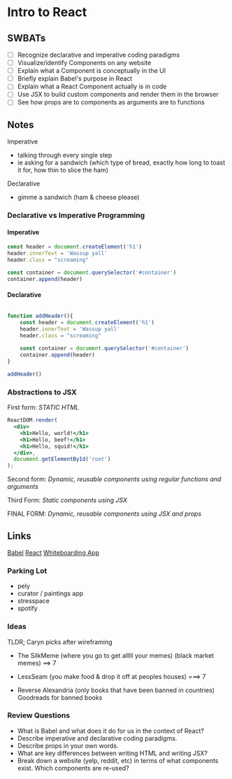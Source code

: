 Intro to React
=============================

## SWBATs
- [ ] Recognize declarative and imperative coding paradigms
- [ ] Visualize/identify Components on any website
- [ ] Explain what a Component is conceptually in the UI
- [ ] Briefly explain Babel's purpose in React
- [ ] Explain what a React Component actually is in code
- [ ] Use JSX to build custom components and render them in the browser
- [ ] See how props are to components as arguments are to functions

## Notes

Imperative 
 - talking through every single step
 - ie asking for a sandwich (which type of bread, exactly how long to toast it for, how thin to slice the ham)

Declarative 
 - gimme a sandwich (ham & cheese please)









### Declarative vs Imperative Programming








#### Imperative
```js
const header = document.createElement('h1')
header.innerText = 'Wassup yall'
header.class = "screaming"

const container = document.querySelector('#container')
container.append(header)
```

#### Declarative
```js

function addHeader(){
    const header = document.createElement('h1')
    header.innerText = 'Wassup yall'
    header.class = "screaming"
    
    const container = document.querySelector('#container')
    container.append(header)
}

addHeader()

```


### Abstractions to JSX

First form: *STATIC HTML*
```jsx
ReactDOM.render(
  <div>
    <h1>Hello, world!</h1>
    <h1>Hello, beef!</h1>
    <h1>Hello, squid!</h1>
  </div>,
  document.getElementById('root')
);
```

Second form: *Dynamic, reusable components using regular functions and arguments*


Third Form: *Static components using JSX*


FINAL FORM: *Dynamic, reusable components using JSX and props*


## Links

[Babel](https://babeljs.io/)
[React](https://reactjs.org/)
[Whiteboarding App](https://awwapp.com)



### Parking Lot 
- pely
- curator / paintings app 
- stresspace 
- spotify 

### Ideas

TLDR; Caryn picks after wireframing

- The SilkMeme (where you go to get alllll your memes) (black market memes) ==> 7
- LessSeam (you make food & drop it off at peoples houses)  ===> 7


- Reverse Alexandria (only books that have been banned in countries) Goodreads for banned books

### Review Questions
- What is Babel and what does it do for us in the context of React?
- Describe imperative and declarative coding paradigms. 
- Describe props in your own words. 
- What are key differences between writing HTML and writing JSX? 
- Break down a website (yelp, reddit, etc) in terms of what components exist. Which components are re-used? 